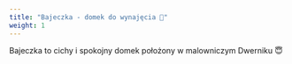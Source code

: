 ```yaml
---
title: "Bajeczka - domek do wynajęcia 🏡"
weight: 1
---
```


Bajeczka to cichy i spokojny domek położony w malowniczym Dwerniku 😇
